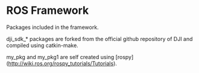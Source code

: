 # ROS Framework

Packages included in the framework. 

dji_sdk_* packages are forked from the official github repository of DJI and compiled using catkin-make. 

my_pkg and my_pkg1 are self created using [rospy] (http://wiki.ros.org/rospy_tutorials/Tutorials). 
